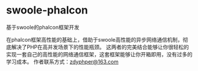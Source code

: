 # swoole-phalcon
基于swoole的phalcon框架开发

在phalcon框架高性能的基础上，借助于swoole高性能的异步网络通信机制，彻底解决了PHP在高并发场景下的性能瓶颈。
这两者的完美结合能够让你很轻松的实现一套自己的高性能的网络通信框架，这套框架能够让你开箱即用，没有过多的学习成本。
作者联系方式：zdyphper@163.com
